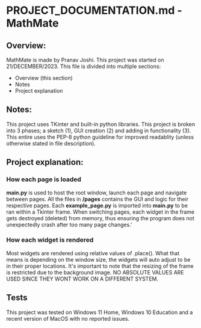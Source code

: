 # PROJECT_DOCUMENTATION.md - MathMate

## Overview:

MathMate is made by Pranav Joshi. This project was started on 21/DECEMBER/2023. This file is divided into multiple sections:

- Overview (this section)
- Notes
- Project explanation

## Notes:

This project uses TKinter and built-in python libraries. This project is broken into 3 phases; a sketch (1), GUI creation (2) and adding in functionality (3). This entire uses the PEP-8 python guideline for improved readablity (unless otherwise stated in file description).

## Project explanation:

###  How each page is loaded
**main.py** is used to host the root window, launch each page and navigate between pages. All the files in **/pages** contains the GUI and logic for their respective pages. Each **example_page.py** is imported into **main.py** to be ran within a Tkinter frame.  When switching pages, each widget in the frame gets destroyed (deleted) from memory, thus ensuring the program does not unexpectedly crash after too many page changes.'

### How each widget is rendered
Most widgets are rendered using relative values of .place().  What that means is depending on the window size, the widgets will auto adjust to be in their proper locations.  It's important to note that the resizing of the frame is restricted due to the background image.  NO ABSOLUTE VALUES ARE USED SINCE THEY WONT WORK ON A DIFFERENT SYSTEM.

## Tests
This project was tested on Windows 11 Home, Windows 10 Education and a recent version of MacOS with no reported issues.
